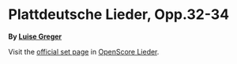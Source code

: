 
# Plattdeutsche Lieder, Opp.32-34

__By [Luise Greger](..)__

Visit the [official set page] in [OpenScore Lieder].

[official set page]: https://musescore.com/openscore-lieder-corpus/sets/5104240
[OpenScore Lieder]: https://musescore.com/openscore-lieder-corpus
